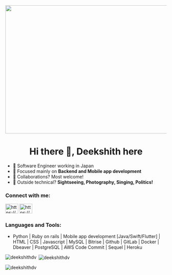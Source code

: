 <img src="https://media.giphy.com/media/qgQUggAC3Pfv687qPC/giphy.gif" width="1000" height="400" />

<h1 align="center">Hi there 👋, Deekshith here</h1>

- 🔭 Software Engineer working in Japan
- 🌱 Focused mainly on **Backend and Mobile app development**
- 💬 Collaborations? Most welcome!
- 🤙 Outside technical? **Sightseeing, Photography, Singing, Politics!**

<h3 align="left">Connect with me:</h3>
<p align="left">
<a href="https://www.linkedin.com/in/deekshith-dv" target="blank"><img src="https://raw.githubusercontent.com/rahuldkjain/github-profile-readme-generator/master/src/images/icons/Social/linked-in-alt.svg" alt="https://www.linkedin.com/in/deekshith-dv" height="30" width="40" /></a>
<a href="https://www.instagram.com/deekshithdv98/" target="blank"><img src="https://raw.githubusercontent.com/rahuldkjain/github-profile-readme-generator/master/src/images/icons/Social/instagram.svg" alt="https://www.instagram.com/deekshithdv98/" height="30" width="40" /></a>
</p>

<h3 align="left">Languages and Tools:</h3>

- Python | Ruby on rails | Mobile app development [Java/Swift/Flutter] | HTML | CSS | Javascript | MySQL | Bitrise | Github | GitLab | Docker | Dbeaver | PostgreSQL | AWS Code Commit | Sequel | Heroku
  
<p><img align="left" src="https://github-readme-stats.vercel.app/api/top-langs?username=deekshithdv&show_icons=true&locale=en&layout=compact" alt="deekshithdv" /></p>  

<p>&nbsp;<img align="center" src="https://github-readme-stats.vercel.app/api?username=deekshithdv&show_icons=true&locale=en" alt="deekshithdv"/></p>

<p><img align="center" src="https://github-readme-streak-stats.herokuapp.com/?user=deekshithdv&" alt="deekshithdv"/></p>

